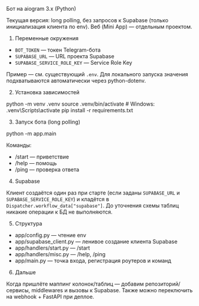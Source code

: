 Бот на aiogram 3.x (Python)

Текущая версия: long polling, без запросов к Supabase (только инициализация клиента по env). Веб (Mini App) — отдельным проектом.

1) Переменные окружения

- `BOT_TOKEN` — токен Telegram-бота
- `SUPABASE_URL` — URL проекта Supabase
- `SUPABASE_SERVICE_ROLE_KEY` — Service Role Key

Пример — см. существующий `.env`. Для локального запуска значения подхватываются автоматически через python-dotenv.

2) Установка зависимостей

python -m venv .venv
source .venv/bin/activate  # Windows: .venv\\Scripts\\activate
pip install -r requirements.txt

3) Запуск бота (long polling)

python -m app.main

Команды:

- /start — приветствие
- /help — помощь
- /ping — проверка ответа

4) Supabase

Клиент создаётся один раз при старте (если заданы `SUPABASE_URL` и `SUPABASE_SERVICE_ROLE_KEY`) и кладётся в `Dispatcher.workflow_data["supabase"]`. До уточнения схемы таблиц никакие операции к БД не выполняются.

5) Структура

- app/config.py — чтение env
- app/supabase_client.py — ленивое создание клиента Supabase
- app/handlers/start.py — /start
- app/handlers/misc.py — /help, /ping
- app/main.py — точка входа, регистрация роутеров и команд

6) Дальше

Когда пришлёте маппинг колонок/таблиц — добавим репозиторий/сервисы, middlewares и вызовы к Supabase. Также можно переключить на webhook + FastAPI при деплое.

